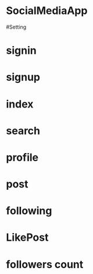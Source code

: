 # SocialMediaApp

#Setting
# signin
# signup
# index
# search
# profile
# post
# following
# LikePost
# followers count
